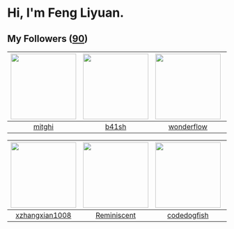 # Hi, I'm Feng Liyuan.

## My Followers ([90](https://github.com/SunRunAway?tab=followers))

| <img src="https://avatars.githubusercontent.com/u/55898975?v=4" width="150" height="150" /> | <img src="https://avatars.githubusercontent.com/u/1070352?v=4" width="150" height="150" /> | <img src="https://avatars.githubusercontent.com/u/2173670?v=4" width="150" height="150" /> | <img src="https://avatars.githubusercontent.com/u/35601156?v=4" width="150" height="150" /> |
| :-----------------------------------------------------------------------------------------: | :----------------------------------------------------------------------------------------: | :----------------------------------------------------------------------------------------: | :-----------------------------------------------------------------------------------------: |
|                             [mitghi](https://github.com/mitghi)                             |                              [b41sh](https://github.com/b41sh)                             |                         [wonderflow](https://github.com/wonderflow)                        |                        [macrostring](https://github.com/macrostring)                        |

| <img src="https://avatars.githubusercontent.com/u/15918072?v=4" width="150" height="150" /> | <img src="https://avatars.githubusercontent.com/u/41809508?v=4" width="150" height="150" /> | <img src="https://avatars.githubusercontent.com/u/6002026?v=4" width="150" height="150" /> | <img src="https://avatars.githubusercontent.com/u/731266?v=4" width="150" height="150" /> |
| :-----------------------------------------------------------------------------------------: | :-----------------------------------------------------------------------------------------: | :----------------------------------------------------------------------------------------: | :---------------------------------------------------------------------------------------: |
|                     [xzhangxian1008](https://github.com/xzhangxian1008)                     |                        [Reminiscent](https://github.com/Reminiscent)                        |                        [codedogfish](https://github.com/codedogfish)                       |                            [piglei](https://github.com/piglei)                            |